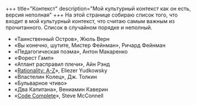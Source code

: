 +++
title="Контекст"
description="Мой культурный контекст как он есть, версия неполная"
+++
На этой странице собираю список того, что входит в мой культурный контекст, что считаю самым важным из прочитанного. Список в случайном порядке и неполный.

 - «Таинственный Остров», Жюль Верн
 - «Вы конечно, шутите, Мистер Фейнман», Ричард Фейнман
 - «Педагогическая поэма», Антон Макаренко
 - «Форест Гамп»
 - «Атлант расправил плечи», Айн Рэнд
 - «[Rationality: A-Z](https://www.lesswrong.com/rationality)», Eliezer Yudkowsky
 - «Властелин Колец», Дж. Толкин
 - «Бульварное чтиво»
 - «Два Капитана», Вениамин Каверин
 - «[Code Complete](https://en.wikipedia.org/wiki/Code_Complete)», Steve McConnell